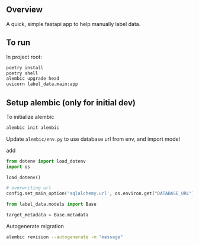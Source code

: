 ## Overview

A quick, simple fastapi app to help manually label data.


## To run

In project root:

```bash
poetry install
poetry shell
alembic upgrade head
uvicorn label_data.main:app
```


## Setup alembic (only for initial dev)

To initialize alembic

```bash
alembic init alembic
```

Update `alembic/env.py` to use database url from env, and import model

add

```python
from dotenv import load_dotenv
import os

load_dotenv()

# overwriting url
config.set_main_option('sqlalchemy.url', os.environ.get("DATABASE_URL"))

from label_data.models import Base

target_metadata = Base.metadata
```

Autogenerate migration

```bash
alembic revision --autogenerate -m "message"
```
